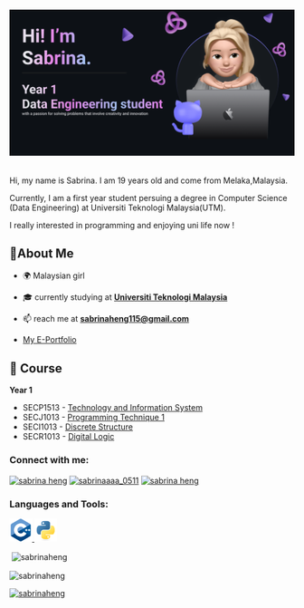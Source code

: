 <h1>
<p align="center">
<img width=”200” height=”200” src="https://github.com/SabrinaHeng/SabrinaHeng/blob/main/Make%20your%20README.png" alt=”my banner”>
</p>
</h1>
Hi, my name is Sabrina. I am 19 years old and come from Melaka,Malaysia.

Currently, I am a first year student persuing a degree in Computer Science (Data Engineering) at Universiti Teknologi Malaysia(UTM).

I really interested in programming and enjoying uni life now !

<h2>💁About Me  </h2>

- 🌍 Malaysian girl

- 🎓 currently studying at [**Universiti Teknologi Malaysia**](https://www.utm.my/)

- 📫 reach me at **sabrinaheng115@gmail.com**

- [My E-Portfolio](https://sabrinaheng.github.io/index.html)

<h2>🌱 Course </h2>

**Year 1**
* SECP1513 - [Technology and Information System](https://github.com/SabrinaHeng/Technology-Information-System.git)
* SECJ1013 - [Programming Technique 1](https://github.com/SabrinaHeng/Programming-Technique-1.git)
* SECI1013 - [Discrete Structure](https://github.com/SabrinaHeng/Discrete-Structure.git)
* SECR1013 - [Digital Logic](https://github.com/SabrinaHeng/Digital-Logic.git)

<h3 align="left">Connect with me:</h3>
<p align="left">
<a href="https://fb.com/sabrina.heng.14" target="blank"><img align="center" src="https://raw.githubusercontent.com/rahuldkjain/github-profile-readme-generator/master/src/images/icons/Social/facebook.svg" alt="sabrina heng" height="30" width="40" /></a>
<a href="https://instagram.com/sabrinaaaa_0511" target="blank"><img align="center" src="https://raw.githubusercontent.com/rahuldkjain/github-profile-readme-generator/master/src/images/icons/Social/instagram.svg" alt="sabrinaaaa_0511" height="30" width="40" /></a>
<a href="https://linkedin.com/in/sabrina-heng-408398243/" target="blank"><img align="center" src="https://raw.githubusercontent.com/rahuldkjain/github-profile-readme-generator/master/src/images/icons/Social/linked-in-alt.svg" alt="sabrina heng" height="30" width="40" /></a>
</p>

<h3 align="left">Languages and Tools:</h3>
<p align="left"> <a href="https://www.w3schools.com/cpp/" target="_blank" rel="noreferrer"> <img src="https://raw.githubusercontent.com/devicons/devicon/master/icons/cplusplus/cplusplus-original.svg" alt="cplusplus" width="40" height="40"/> </a> <a href="https://www.python.org" target="_blank" rel="noreferrer"> <img src="https://raw.githubusercontent.com/devicons/devicon/master/icons/python/python-original.svg" alt="python" width="40" height="40"/> </a> </p>

<p>&nbsp;<img align="center" src="https://github-readme-stats.vercel.app/api?username=sabrinaheng&show_icons=true&locale=en" alt="sabrinaheng" /></p>

<p><img align="center" src="https://github-readme-streak-stats.herokuapp.com/?user=sabrinaheng&" alt="sabrinaheng" /></p>

<p align="left"> <a href="https://github.com/ryo-ma/github-profile-trophy"><img src="https://github-profile-trophy.vercel.app/?username=sabrinaheng" alt="sabrinaheng" /></a> </p>
